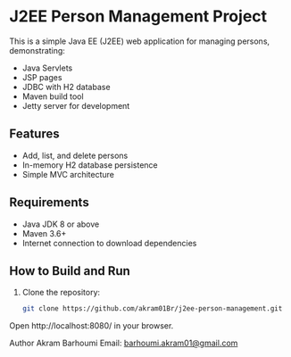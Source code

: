 # J2EE Person Management Project

This is a simple Java EE (J2EE) web application for managing persons, demonstrating:

- Java Servlets
- JSP pages
- JDBC with H2 database
- Maven build tool
- Jetty server for development

## Features

- Add, list, and delete persons
- In-memory H2 database persistence
- Simple MVC architecture

## Requirements

- Java JDK 8 or above
- Maven 3.6+
- Internet connection to download dependencies

## How to Build and Run

1. Clone the repository:
   ```bash
   git clone https://github.com/akram01Br/j2ee-person-management.git

Open http://localhost:8080/ in your browser.

Author
Akram Barhoumi
Email: barhoumi.akram01@gmail.com


